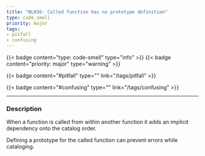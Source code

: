 ```yaml
---
title: "NL036: Called function has no prototype definition"
type: code_smell
priority: major
tags:
- pitfall 
- confusing 
---
```


{{< badge content="type: code-smell" type="info" >}}
{{< badge content="priority: major" type="warning" >}}


{{< badge content="#pitfall" type="" link="/tags/pitfall" >}}

{{< badge content="#confusing" type="" link="/tags/confusing" >}}

---

### Description
When a function is called from within another function it adds an implicit dependency onto the catalog order.

Defining a prototype for the called function can prevent errors while cataloging.
